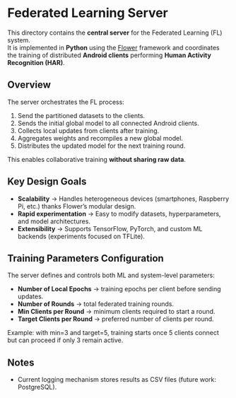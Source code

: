 # Federated Learning Server  

This directory contains the **central server** for the Federated Learning (FL) system.  
It is implemented in **Python** using the [Flower](https://flower.ai/) framework and coordinates the training of distributed **Android clients** performing **Human Activity Recognition (HAR)**.  

## Overview  

The server orchestrates the FL process:  
1. Send the partitioned datasets to the clients.  
2. Sends the initial global model to all connected Android clients.  
3. Collects local updates from clients after training.  
4. Aggregates weights and recompiles a new global model.  
5. Distributes the updated model for the next training round.  

This enables collaborative training **without sharing raw data**.  

## Key Design Goals  
- **Scalability** → Handles heterogeneous devices (smartphones, Raspberry Pi, etc.) thanks Flower’s modular design.  
- **Rapid experimentation** → Easy to modify datasets, hyperparameters, and model architectures.  
- **Extensibility** → Supports TensorFlow, PyTorch, and custom ML backends (experiments focused on TFLite).  

## Training Parameters Configuration 
The server defines and controls both ML and system-level parameters:  
- **Number of Local Epochs** → training epochs per client before sending updates.  
- **Number of Rounds** → total federated training rounds.  
- **Min Clients per Round** → minimum clients required to start a round.  
- **Target Clients per Round** → preferred number of clients per round.  

Example: with min=3 and target=5, training starts once 5 clients connect but can proceed if only 3 remain active.  

## Notes
- Current logging mechanism stores results as CSV files (future work: PostgreSQL).
